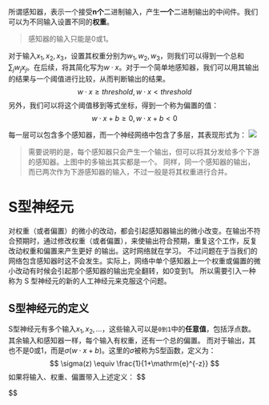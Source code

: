 所谓感知器，表示一个接受**n个**二进制输入，产生**一个**二进制输出的中间件。我们可以为不同输入设置不同的**权重**。
> 感知器的输入只能是0或1。

对于输入$x_1,x_2,x_3$，设置其权重分别为$w_1,w_2,w_3$，则我们可以得到一个总和$\sum_{j}{}w_jx_j$。在后续，将其简化写为$w · x$。对于一个简单地感知器，我们可以用其输出的结果与一个阈值进行比较，从而判断输出的结果。
$$
w · x \geq threshold, w · x < threshold 
$$
另外，我们可以将这个阈值移到等式坐标，得到一个称为偏置的值：
$$
w · x + b \geq 0, w · x + b < 0
$$

每一层可以包含多个感知器，而一个神经网络中包含了多层，其表现形式为：
![](Pasted%20image%2020230725232829.png)
> 需要说明的是，每个感知器只会产生一个输出，但可以将其分发给多个下游的感知器。上图中的多输出其实都是一个。
> 同样，同一个感知器的输出，而已两次作为下游感知器的输入，不过一般是将其权重进行合并。


# S型神经元
对权重（或者偏置）的微⼩的改动，都会引起感知器输出的微小改变。在输出不符合预期时，通过修改权重（或者偏置），来使输出符合预期，重复这个⼯作，反复改动权重和偏置来产⽣更好 的输出。这时⽹络就在学习。
不过问题在于当我们的⽹络包含感知器时这不会发⽣。实际上，⽹络中单个感知器上⼀个权重或偏置的微⼩改动有时候会引起那个感知器的输出完全翻转，如0变到1。
所以需要引⼊⼀种称为 S 型神经元的新的⼈⼯神经元来克服这个问题。

## S型神经元的定义
S型神经元有多个输入$x_1,x_2,...$，这些输入可以是`0到1`中的**任意值**，包括浮点数。其余输入和感知器一样，每个输入有权重，还有一个总的偏置。
而对于输出，其也不是0或1，而是$\sigma(w · x + b)$。这里的$\sigma$被称为S型函数，定义为：
$$
\sigma(z) \equiv \frac{1}{1+\mathrm{e}^{-z}}
$$
如果将输入、权重、偏置带入上述定义：
$$

$$